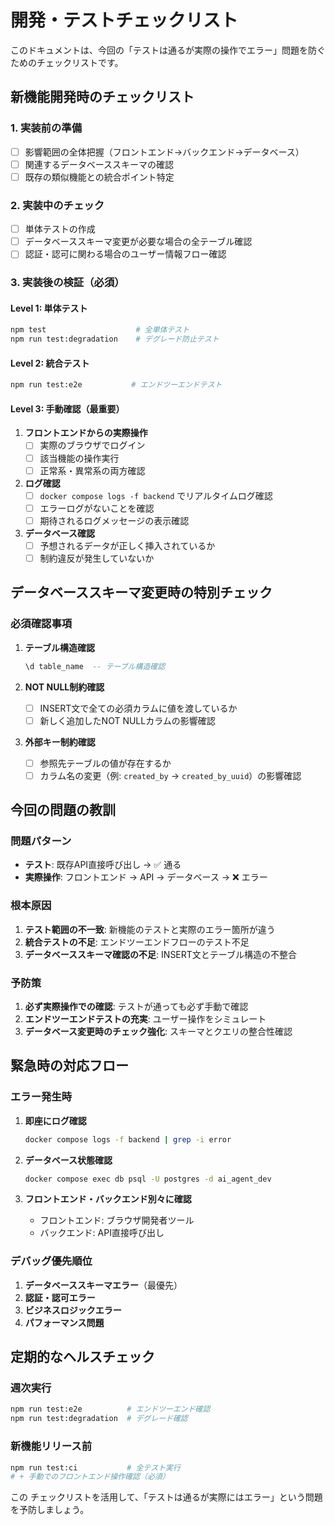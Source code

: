 # 開発・テストチェックリスト

このドキュメントは、今回の「テストは通るが実際の操作でエラー」問題を防ぐためのチェックリストです。

## 新機能開発時のチェックリスト

### 1. 実装前の準備
- [ ] 影響範囲の全体把握（フロントエンド→バックエンド→データベース）
- [ ] 関連するデータベーススキーマの確認
- [ ] 既存の類似機能との統合ポイント特定

### 2. 実装中のチェック
- [ ] 単体テストの作成
- [ ] データベーススキーマ変更が必要な場合の全テーブル確認
- [ ] 認証・認可に関わる場合のユーザー情報フロー確認

### 3. 実装後の検証（必須）

#### Level 1: 単体テスト
```bash
npm test                    # 全単体テスト
npm run test:degradation    # デグレード防止テスト
```

#### Level 2: 統合テスト
```bash
npm run test:e2e           # エンドツーエンドテスト
```

#### Level 3: 手動確認（最重要）
1. **フロントエンドからの実際操作**
   - [ ] 実際のブラウザでログイン
   - [ ] 該当機能の操作実行
   - [ ] 正常系・異常系の両方確認

2. **ログ確認**
   - [ ] `docker compose logs -f backend` でリアルタイムログ確認
   - [ ] エラーログがないことを確認
   - [ ] 期待されるログメッセージの表示確認

3. **データベース確認**
   - [ ] 予想されるデータが正しく挿入されているか
   - [ ] 制約違反が発生していないか

## データベーススキーマ変更時の特別チェック

### 必須確認事項
1. **テーブル構造確認**
   ```sql
   \d table_name  -- テーブル構造確認
   ```

2. **NOT NULL制約確認**
   - [ ] INSERT文で全ての必須カラムに値を渡しているか
   - [ ] 新しく追加したNOT NULLカラムの影響確認

3. **外部キー制約確認**
   - [ ] 参照先テーブルの値が存在するか
   - [ ] カラム名の変更（例: `created_by` → `created_by_uuid`）の影響確認

## 今回の問題の教訓

### 問題パターン
- **テスト**: 既存API直接呼び出し → ✅ 通る
- **実際操作**: フロントエンド → API → データベース → ❌ エラー

### 根本原因
1. **テスト範囲の不一致**: 新機能のテストと実際のエラー箇所が違う
2. **統合テストの不足**: エンドツーエンドフローのテスト不足
3. **データベーススキーマ確認の不足**: INSERT文とテーブル構造の不整合

### 予防策
1. **必ず実際操作での確認**: テストが通っても必ず手動で確認
2. **エンドツーエンドテストの充実**: ユーザー操作をシミュレート
3. **データベース変更時のチェック強化**: スキーマとクエリの整合性確認

## 緊急時の対応フロー

### エラー発生時
1. **即座にログ確認**
   ```bash
   docker compose logs -f backend | grep -i error
   ```

2. **データベース状態確認**
   ```bash
   docker compose exec db psql -U postgres -d ai_agent_dev
   ```

3. **フロントエンド・バックエンド別々に確認**
   - フロントエンド: ブラウザ開発者ツール
   - バックエンド: API直接呼び出し

### デバッグ優先順位
1. **データベーススキーマエラー**（最優先）
2. **認証・認可エラー**
3. **ビジネスロジックエラー**
4. **パフォーマンス問題**

## 定期的なヘルスチェック

### 週次実行
```bash
npm run test:e2e          # エンドツーエンド確認
npm run test:degradation  # デグレード確認
```

### 新機能リリース前
```bash
npm run test:ci           # 全テスト実行
# + 手動でのフロントエンド操作確認（必須）
```

この チェックリストを活用して、「テストは通るが実際にはエラー」という問題を予防しましょう。